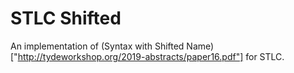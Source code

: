 STLC Shifted
==

An implementation of (Syntax with Shifted
Name)["http://tydeworkshop.org/2019-abstracts/paper16.pdf"] for STLC.
